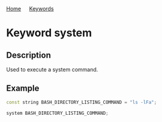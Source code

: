 [Home](https://puckowski.github.io/concert/) <span>&emsp;</span> [Keywords](https://puckowski.github.io/concert/keywords.html)

# Keyword system

## Description

Used to execute a system command.

## Example

```cpp
const string BASH_DIRECTORY_LISTING_COMMAND = "ls -lFa";

system BASH_DIRECTORY_LISTING_COMMAND;
```
